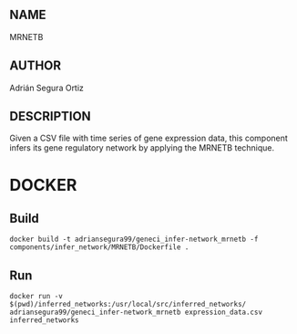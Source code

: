 ## NAME

MRNETB

## AUTHOR

Adrián Segura Ortiz

## DESCRIPTION

Given a CSV file with time series of gene expression data, this component infers its gene regulatory network by applying the MRNETB technique.

# DOCKER

## Build

```
docker build -t adriansegura99/geneci_infer-network_mrnetb -f components/infer_network/MRNETB/Dockerfile .
```

## Run

```
docker run -v $(pwd)/inferred_networks:/usr/local/src/inferred_networks/ adriansegura99/geneci_infer-network_mrnetb expression_data.csv inferred_networks
```
